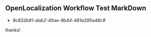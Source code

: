 ## OpenLocalization Workflow Test MarkDown
* *9c832b91-dab2-45ae-9b44-481a295a48c9*
 
thanks!

<!--HONumber=Jan17_HO2-->


